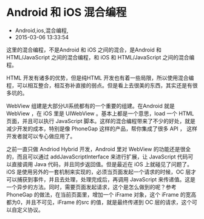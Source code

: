 # Android 和 iOS 混合编程
- Android,ios,混合编程,
- 2015-03-06 13:33:54


这里的混合编程，不是Android 和 iOS 之间的混合，是Android 和 HTML/JavaScript 之间的混合编程，和 iOS 和 HTML/JavaScript 之间的混合编程。


HTML 开发有诸多的优势，但是纯HTML 开发也有着一些局限，所以使用混合编程，可以相互整合，相互弥补直接的弱点。但是看上去很美的东西，其实还是有很多坑的。

WebView 组建是大部分UI系统都有的一个重要的组建。在Android 就是 WebView ，在 iOS 里是 UIWebView 。基本上都是一个意思，load 一个 HTML 页面，并且可以执行 JavaScript 脚本。这样的混合编程带来了不少的好处，就是减少开发的成本，特别是像 PhoneGap 这样的产品，帮你集成了很多 API ， 这样开发者就可以专心做应用了。

之前一直只做 Andriod Hybrid 开发，Android 里对 WebView 的功能还是很全的，而且可以通过 addJavaScriptInterface 来进行扩展，让 JavaScript 代码可以直接调用 Java 代码，并且同步返回值。但是最近在 iOS 上就碰见了问题了。 iOS 是使用另外的一套机制来实现的，必须当页面发起一个请求的时候，OC 层才可以捕获到事件，并且去处理，处理完成后，再调用 JavaScript 来传递值。这是一个异步的方法。同时，需要页面发起请求，这个是怎么做到的呢？参考PhoneGap 的做法，在当前页面里，增加一个 iFrame 对象，这个 iFrame 的宽高都为0，并且不可见，iFrame 的src 的值，就是最终传递到 OC 层的请求，这个可以自定义协议。